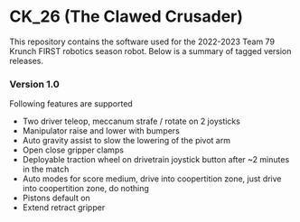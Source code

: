 # CK\_26 (The Clawed Crusader)

This repository contains the software used for the 2022-2023 Team 79 Krunch FIRST robotics season robot.
Below is a summary of tagged version releases.

### Version 1.0
Following features are supported
- Two driver teleop, meccanum strafe / rotate on 2 joysticks
- Manipulator raise and lower with bumpers
- Auto gravity assist to slow the lowering of the pivot arm
- Open close gripper clamps
- Deployable traction wheel on drivetrain joystick button after ~2 minutes in the match
- Auto modes for score medium, drive into coopertition zone, just drive into coopertition zone, do nothing
- Pistons default on
- Extend retract gripper
